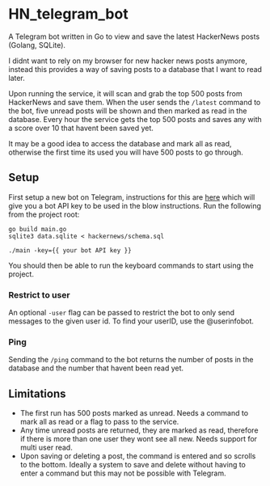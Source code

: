 # HN_telegram_bot
A Telegram bot written in Go to view and save the latest HackerNews posts (Golang, SQLite).

I didnt want to rely on my browser for new hacker news posts anymore, instead this provides a way of saving posts to a database that I want to read later.

Upon running the service, it will scan and grab the top 500 posts from HackerNews and save them. When the user sends the `/latest` command to the bot, five unread posts will be shown and then marked as read in the database. Every hour the service gets the top 500 posts and saves any with a score over 10 that havent been saved yet.

It may be a good idea to access the database and mark all as read, otherwise the first time its used you will have 500 posts to go through.


## Setup

First setup a new bot on Telegram, instructions for this are [here](https://core.telegram.org/bots#creating-a-new-bot) which will give you a bot API key to be used in the blow instructions. Run the following from the project root:

```
go build main.go
sqlite3 data.sqlite < hackernews/schema.sql

./main -key={{ your bot API key }}
```
You should then be able to run the keyboard commands to start using the project.

### Restrict to user
An optional `-user` flag can be passed to restrict the bot to only send messages to the given user id. To find your userID, use the @userinfobot. 

### Ping
Sending the `/ping` command to the bot returns the number of posts in the database and the number that havent been read yet.

## Limitations

- The first run has 500 posts marked as unread. Needs a command to mark all as read or a flag to pass to the service.
- Any time unread posts are returned, they are marked as read, therefore if there is more than one user they wont see all new. Needs support for multi user read.
- Upon saving or deleting a post, the command is entered and so scrolls to the bottom. Ideally a system to save and delete without having to enter a command but this may not be possible with Telegram.

